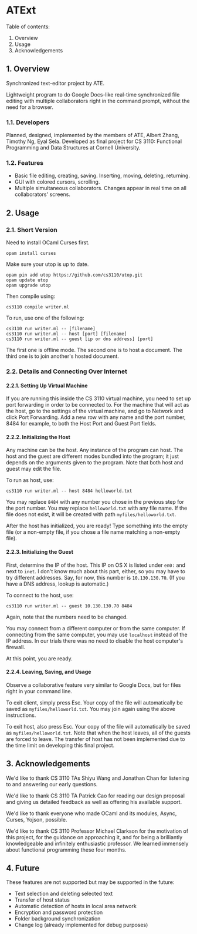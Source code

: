 # ATExt

Table of contents:
 1. Overview
 2. Usage
 3. Acknowledgements

## 1. Overview

Synchronized text-editor project by ATE.

Lightweight program to do Google Docs-like real-time synchronized file editing with multiple collaborators right in the command prompt, without the need for a browser.

### 1.1. Developers

Planned, designed, implemented by the members of ATE, Albert Zhang, Timothy Ng, Eyal Sela. Developed as final project for CS 3110: Functional Programming and Data Structures at Cornell University.

### 1.2. Features

- Basic file editing, creating, saving. Inserting, moving, deleting, returning.
- GUI with colored cursors, scrolling.
- Multiple simultaneous collaborators. Changes appear in real time on all collaborators' screens.

## 2. Usage

### 2.1. Short Version

Need to install OCaml Curses first.
```
opam install curses
```
Make sure your utop is up to date.
```
opam pin add utop https://github.com/cs3110/utop.git
opam update utop
opam upgrade utop
```
Then compile using:
```
cs3110 compile writer.ml
```
To run, use one of the following:
```
cs3110 run writer.ml -- [filename]
cs3110 run writer.ml -- host [port] [filename]
cs3110 run writer.ml -- guest [ip or dns address] [port]
```
The first one is offline mode. The second one is to host a document. The third one is to join another's hosted document.

### 2.2. Details and Connecting Over Internet

#### 2.2.1. Setting Up Virtual Machine

If you are running this inside the CS 3110 virtual machine, you need to set up port forwarding in order to be connected to. For the machine that will act as the host, go to the settings of the virtual machine, and go to Network and click Port Forwarding. Add a new row with any name and the port number, 8484 for example, to both the Host Port and Guest Port fields.

#### 2.2.2. Initializing the Host

Any machine can be the host. Any instance of the program can host. The host and the guest are different modes bundled into the program; it just depends on the arguments given to the program. Note that both host and guest may edit the file.

To run as host, use:
```
cs3110 run writer.ml -- host 8484 helloworld.txt
```
You may replace `8484` with any number you chose in the previous step for the port number. You may replace `helloworld.txt` with any file name. If the file does not exist, it will be created with path `myfiles/helloworld.txt`.

After the host has initialized, you are ready! Type something into the empty file (or a non-empty file, if you chose a file name matching a non-empty file).

#### 2.2.3. Initializing the Guest

First, determine the IP of the host. This IP on OS X is listed under `en0:` and next to `inet`. I don't know much about this part, either, so you may have to try different addresses. Say, for now, this number is `10.130.130.70`. (If you have a DNS address, lookup is automatic.)

To connect to the host, use:
```
cs3110 run writer.ml -- guest 10.130.130.70 8484
```
Again, note that the numbers need to be changed.

You may connect from a different computer or from the same computer. If connecting from the same computer, you may use `localhost` instead of the IP address. In our trials there was no need to disable the host computer's firewall.

At this point, you are ready.

#### 2.2.4. Leaving, Saving, and Usage

Observe a collaborative feature very similar to Google Docs, but for files right in your command line.

To exit client, simply press Esc. Your copy of the file will automatically be saved as `myfiles/helloworld.txt`. You may join again using the above instructions.

To exit host, also press Esc. Your copy of the file will automatically be saved as `myfiles/helloworld.txt`. Note that when the host leaves, all of the guests are forced to leave. The transfer of host has not been implemented due to the time limit on developing this final project.

## 3. Acknowledgements

We'd like to thank CS 3110 TAs Shiyu Wang and Jonathan Chan for listening to and answering our early questions.

We'd like to thank CS 3110 TA Patrick Cao for reading our design proposal and giving us detailed feedback as well as offering his available support.

We'd like to thank everyone who made OCaml and its modules, Async, Curses, Yojson, possible.

We'd like to thank CS 3110 Professor Michael Clarkson for the motivation of this project, for the guidance on approaching it, and for being a brilliantly knowledgeable and infinitely enthusiastic professor. We learned immensely about functional programming these four months.

## 4. Future

These features are not supported but may be supported in the future:

 - Text selection and deleting selected text
 - Transfer of host status
 - Automatic detection of hosts in local area network
 - Encryption and password protection
 - Folder background synchronization
 - Change log (already implemented for debug purposes)
